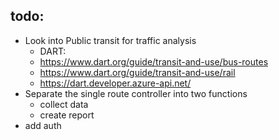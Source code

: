## todo:
- Look into Public transit for traffic analysis
    - DART: 
    - https://www.dart.org/guide/transit-and-use/bus-routes
    - https://www.dart.org/guide/transit-and-use/rail
    - https://dart.developer.azure-api.net/
- Separate the single route controller into two functions
    - collect data
    - create report
- add auth